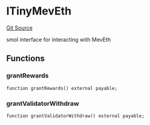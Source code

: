 # ITinyMevEth

[Git Source](https://github.com/manifoldfinance/mevETH2/blob/b0e2069a5fc2dbba164002d348bd88f3539a53df/src/interfaces/ITinyMevEth.sol)

smol interface for interacting with MevEth

## Functions

### grantRewards

```solidity
function grantRewards() external payable;
```

### grantValidatorWithdraw

```solidity
function grantValidatorWithdraw() external payable;
```

